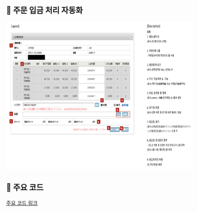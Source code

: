 <br>

## 📌 주문 입금 처리 자동화

<img src="./Image/layout.png" width="700" height="400">

<br>

## 📌 주요 코드 

[주요 코드 링크](./Code)
